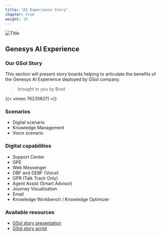 ```yaml
---
title: "AI Experience Story"
chapter: true
weight: 10
---
```


![Title](/images/DemoStory.PNG)

## Genesys AI Experience

### Our GSol Story

This section will present story boards helping to articulate the benefits of the Genesys AI Experience deployed by GSol company.

> brought to you by Brad

{{< vimeo 762356211 >}}

### Scenarios

- Digital scenario
- Knowledge Management
- Voice scenario

### Digital capabilities

- Support Center
- GPE
- Web Messenger
- DBF and DEBF (Voice)
- GPR (Talk Track Only)
- Agent Assist (Smart Advisor)
- Journey Visualization
- Email
- Knowledge Workbench / Knowledge Optimizer

### Available resources

- [GSol story presentation](https://storage.googleapis.com/gdemo-workshops-test/gsol_journey_deck.pptx)
- [GSol story script](/documents/gsol_digital_demo_script.docx)
